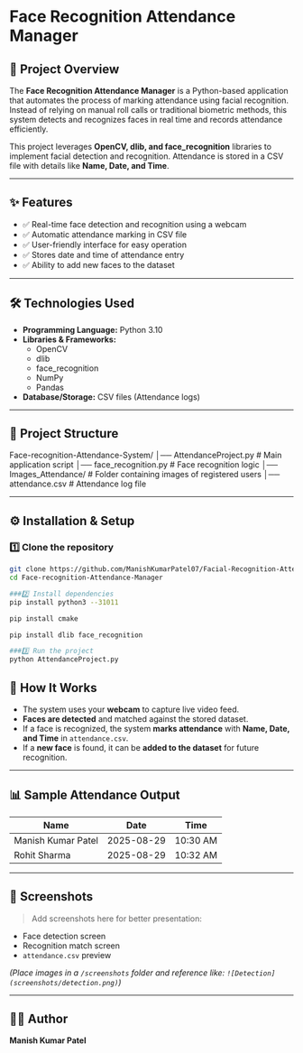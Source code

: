 # Face Recognition Attendance Manager  

## 📌 Project Overview  
The **Face Recognition Attendance Manager** is a Python-based application that automates the process of marking attendance using facial recognition. Instead of relying on manual roll calls or traditional biometric methods, this system detects and recognizes faces in real time and records attendance efficiently.  

This project leverages **OpenCV, dlib, and face_recognition** libraries to implement facial detection and recognition. Attendance is stored in a CSV file with details like **Name, Date, and Time**.  

---

## ✨ Features  
- ✅ Real-time face detection and recognition using a webcam  
- ✅ Automatic attendance marking in CSV file  
- ✅ User-friendly interface for easy operation  
- ✅ Stores date and time of attendance entry  
- ✅ Ability to add new faces to the dataset  

---

## 🛠️ Technologies Used  
- **Programming Language:** Python 3.10  
- **Libraries & Frameworks:**  
  - OpenCV  
  - dlib  
  - face_recognition  
  - NumPy  
  - Pandas  
- **Database/Storage:** CSV files (Attendance logs)  

---

## 📂 Project Structure  
Face-recognition-Attendance-System/
│── AttendanceProject.py       # Main application script
│── face_recognition.py        # Face recognition logic
│── Images_Attendance/         # Folder containing images of registered users
│── attendance.csv             # Attendance log file



---

## ⚙️ Installation & Setup  

### 1️⃣ Clone the repository  
```bash
git clone https://github.com/ManishKumarPatel07/Facial-Recognition-Attendance-Manager.git
cd Face-recognition-Attendance-Manager

###2️⃣ Install dependencies
pip install python3 --31011

pip install cmake

pip install dlib face_recognition

###3️⃣ Run the project
python AttendanceProject.py
```

## 🚀 How It Works

- The system uses your **webcam** to capture live video feed.  
- **Faces are detected** and matched against the stored dataset.  
- If a face is recognized, the system **marks attendance** with **Name, Date, and Time** in `attendance.csv`.  
- If a **new face** is found, it can be **added to the dataset** for future recognition.

---

## 📊 Sample Attendance Output

| Name                 | Date       | Time      |
|----------------------|------------|-----------|
| Manish Kumar Patel   | 2025-08-29 | 10:30 AM  |
| Rohit Sharma         | 2025-08-29 | 10:32 AM  |

---

## 📸 Screenshots

> Add screenshots here for better presentation:
- Face detection screen  
- Recognition match screen  
- `attendance.csv` preview

*(Place images in a `/screenshots` folder and reference like: `![Detection](screenshots/detection.png)`)*

---


## 👨‍💻 Author

**Manish Kumar Patel**

